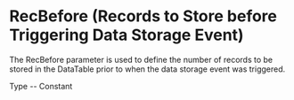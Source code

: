 # RecBefore (Records to Store before Triggering Data Storage Event)

The RecBefore parameter is used to define the number of records to be stored in the DataTable prior to when the data storage event was triggered.

Type -- Constant
